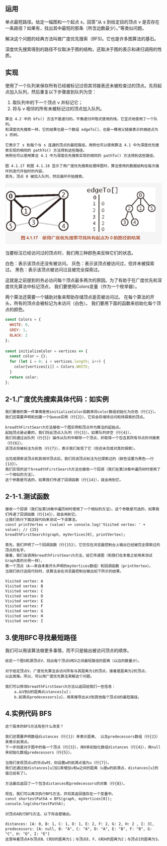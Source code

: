 ##  运用
单点最短路径。给定一幅图和一个起点 s，回答“从 s 到给定目的顶点 v 是否存在一条路径？如果有，找出其中最短的那条（所含边数最少）。”等类似问题。

解决这个问题的经典方法叫做广度优先搜索（BFS)。它也是许多图算法的基石。

深度优先搜索得到的路径不仅取决于图的结构，还取决于图的表示和递归调用的性质。

##  实现
使用了一个队列来保存所有已经被标记过但其邻接表还未被检查过的顶点。先将起点加入队列，然后重复以下步骤直到队列为空：
1. 取队列中的下一个顶点 v 并标记它；
2. 将与 v 相邻的所有未被标记过的顶点加入队列。

```
算法 4.2 中的 bfs() 方法不是递归的。不像递归中隐式使用的栈，它显式地使用了一个队列。
和深度优先搜索一样，它的结果也是一个数组 edgeTo[]，也是一棵用父链接表示的根结点为 s 的树。

它表示了 s 到每个与 s 连通的顶点的最短路径。用例也可以使用算法 4.1 中为深度优先搜索实现的相同的 pathTo() 方法得到这些路径。
用例也可以使用算法 4.1 中为深度优先搜索实现的相同的 pathTo() 方法得到这些路径。

图 4.1.17 和图 4.1.18 显示了用广度优先搜索处理样图时，算法使用的数据结构在每次循环的迭代开始时的内容。
首先，顶点 0 被加入队列，然后循环开始搜索。
```
![](../../assets/img-优先遍历/alg-图6.png)


当要标注已经访问过的顶点时，我们用三种颜色来反映它们的状态。

白色：表示该顶点还没有被访问。
灰色：表示该顶点被访问过，但并未被探索过。
黑色：表示该顶点被访问过且被完全探索过。

这就是之前提到的务必访问每个顶点最多两次的原因。为了有助于在广度优先和深度优先算法中标记顶点，
我们要使用Colors变量（作为一个枚举器）。

两个算法还需要一个辅助对象来帮助存储顶点是否被访问过。
在每个算法的开头，所有的顶点会被标记为未访问（白色）。
我们要用下面的函数来初始化每个顶点的颜色。

```js
const Colors = {
  WHITE: 0,
  GREY: 1,
  BLACK: 2
};

const initializeColor = vertices => {
  const color = {};
  for (let i = 0; i < vertices.length; i++) {
    color[vertices[i]] = Colors.WHITE;
  }
  return color;
};
```

##  2-1.广度优先搜索具体代码：如实例
```
我们要做的第一件事情是用initializeColor函数来将color数组初始化为白色（行{1}）。
我们还需要声明和创建一个Queue实例（行{2}），它将会存储待访问和待探索的顶点。

breadthFirstSearch方法接收一个图实例和顶点作为算法的起始点。
起始顶点是必要的，我们将此顶点入队列（行{3}）。如果队列非空（行{4}），
我们将通过出队列（行{5}）操作从队列中移除一个顶点，并取得一个包含其所有邻点的邻接表（行{6}）。
该顶点将被标注为灰色（行{7}），表示我们发现了它（但还未完成对其的探索）。

当完成探索该顶点和其相邻顶点后，我们将该顶点标注为已探索过的（颜色设置为黑色——行{13}）。
我们实现的这个breadthFirstSearch方法也接收一个回调（我们在第10章中遍历树时使用了一个相似的方法）。
这个参数是可选的，如果我们传递了回调函数（行{14}），就会用到它。
```

##  2-1-1.测试函数
```
接收一个回调（我们在第10章中遍历树时使用了一个相似的方法）。这个参数是可选的，如果我们传递了回调函数（行{14}），就会用到它。
让我们执行下面这段代码来测试一下该算法。
const printVertex = (value) => console.log('Visited vertex: ' + value); // {15}
breadthFirstSearch(graph, myVertices[0], printVertex);

首先，我们声明了一个回调函数（行{15}），它仅仅在浏览器控制台上输出已经被完全探索过的顶点的名字。
接着，我们会调用breadthFirstSearch方法，给它传递图（和我们在本章之前用来测试Graph类的示例一样），
第一个顶点（A——来自本章开头声明的myVertices数组）和回调函数（printVertex）。
当我们执行这段代码时，该算法会在浏览器控制台输出如下所示的结果。

Visited vertex: A 
Visited vertex: B 
Visited vertex: C 
Visited vertex: D 
Visited vertex: E 
Visited vertex: F 
Visited vertex: G 
Visited vertex: H 
Visited vertex: I
```

##  3.使用BFC寻找最短路径
我们可以用该算法做更多事情，而不只是输出被访问顶点的顺序。
```
给定一个图G和源顶点V，找出每个顶点U和V之间最短路径的距离（以边的数量计）。

对于给定顶点V，广度优先算法会访问所有与其距离为1的顶点，接着是距离为2的顶点，
以此类推。所以，可以用广度优先算法来解这个问题。

我们可以修改breadthFirstSearch方法以返回给我们一些信息：
    a.从V到U的距离distances[u]；
    b.前溯点predecessors[u]，用来推导出从V到其他每个顶点U的最短路径。
```

##  4.实例代码 BFS
```
这个版本的BFS方法有些什么改变？

我们还需要声明数组distances（行{1}）来表示距离， 以及predecessors数组（行{2}）来表示前溯点。 
下一步则是对于图中的每一个顶点（行{3}），用0来初始化数组distances（行{4}），用null来初始化数组predecessors（行{5}）。

当我们发现顶点u的邻点w时，则设置w的前溯点值为u（行{7}）。
我们还通过给distances[u]加1来增加v和w之间的距离（u是w的前溯点，distances[u]的值已经有了）。

方法最后返回了一个包含distances和predecessors的对象（行{8}）。

现在，我们可以再次执行BFS方法，并将其返回值存在一个变量中。
const shortestPathA = BFS(graph, myVertices[0]); 
console.log(shortestPathA);

对顶点A执行BFS方法，以下将会是输出。

distances: [A: 0, B: 1, C: 1, D: 1, E: 2, F: 2, G: 2, H: 2 , I: 3], 
predecessors: [A: null, B: "A", C: "A", D: "A", E: "B", F: "B", G: "C", H: "D", I: "E"]
这意味着顶点A与顶点B、C和D的距离为1；与顶点E、F、G和H的距离为2；与顶点I的距离为3。
```